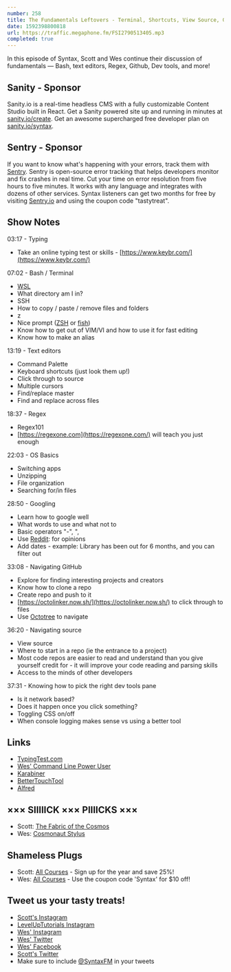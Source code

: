 ```yaml
---
number: 258
title: The Fundamentals Leftovers - Terminal, Shortcuts, View Source, Github + More!
date: 1592398800818
url: https://traffic.megaphone.fm/FSI2790513405.mp3
completed: true
---
```


In this episode of Syntax, Scott and Wes continue their discussion of fundamentals — Bash, text editors, Regex, Github, Dev tools, and more!

## Sanity - Sponsor
Sanity.io is a real-time headless CMS with a fully customizable Content Studio built in React. Get a Sanity powered site up and running in minutes at [sanity.io/create](https://www.sanity.io/create). Get an awesome supercharged free developer plan on [sanity.io/syntax](https://www.sanity.io/syntax).

## Sentry - Sponsor
If you want to know what's happening with your errors, track them with [Sentry](https://sentry.io/). Sentry is open-source error tracking that helps developers monitor and fix crashes in real time. Cut your time on error resolution from five hours to five minutes. It works with any language and integrates with dozens of other services. Syntax listeners can get two months for free by visiting [Sentry.io](https://sentry.io/) and using the coupon code "tastytreat".

## Show Notes

03:17 - Typing

* Take an online typing test or skills - [https://www.keybr.com/](https://www.keybr.com/)

07:02 - Bash / Terminal

* [WSL](https://docs.microsoft.com/en-us/windows/wsl/about)
* What directory am I in?
* SSH
* How to copy / paste / remove files and folders
* z
* Nice prompt ([ZSH](https://ohmyz.sh/) or [fish](https://fishshell.com/))
* Know how to get out of VIM/VI and how to use it for fast editing
* Know how to make an alias

13:19 - Text editors

* Command Palette
* Keyboard shortcuts (just look them up!)
* Click through to source
* Multiple cursors
* Find/replace master
* Find and replace across files

18:37 - Regex

* Regex101
* [https://regexone.com](https://regexone.com/) will teach you just enough

22:03 - OS Basics

* Switching apps
* Unzipping
* File organization
* Searching for/in files

28:50 - Googling

* Learn how to google well
* What words to use and what not to
* Basic operators "-", ",
* Use [Reddit](https://www.reddit.com/): for opinions
* Add dates - example: Library has been out for 6 months, and you can filter out

33:08 - Navigating GitHub

* Explore for finding interesting projects and creators
* Know how to clone a repo
* Create repo and push to it
* [https://octolinker.now.sh/](https://octolinker.now.sh/) to click through to files
* Use [Octotree](https://www.octotree.io/) to navigate

36:20 - Navigating source

* View source
* Where to start in a repo (ie the entrance to a project)
* Most code repos are easier to read and understand than you give yourself credit for - it will improve your code reading and parsing skills
* Access to the minds of other developers

37:31 - Knowing how to pick the right dev tools pane

* Is it network based?
* Does it happen once you click something?
* Toggling CSS on/off
* When console logging makes sense vs using a better tool

## Links
* [TypingTest.com](https://www.typingtest.com/)
* [Wes' Command Line Power User](https://commandlinepoweruser.com/)
* [Karabiner](https://karabiner-elements.pqrs.org/)
* [BetterTouchTool](https://folivora.ai/)
* [Alfred](https://www.alfredapp.com/)

## ××× SIIIIICK ××× PIIIICKS ×××
* Scott: [The Fabric of the Cosmos](https://www.pbs.org/wgbh/nova/series/the-fabric-of-the-cosmos/)
* Wes: [Cosmonaut Stylus](https://www.studioneat.com/products/cosmonaut) 

## Shameless Plugs
* Scott: [All Courses](https://www.leveluptutorials.com/pro) - Sign up for the year and save 25%!
* Wes: [All Courses](https://wesbos.com/courses/) - Use the coupon code 'Syntax' for $10 off!

## Tweet us your tasty treats!
* [Scott's Instagram](https://www.instagram.com/stolinski/)
* [LevelUpTutorials Instagram](https://www.instagram.com/LevelUpTutorials/)
* [Wes' Instagram](https://www.instagram.com/wesbos/)
* [Wes' Twitter](https://twitter.com/wesbos)
* [Wes' Facebook](https://www.facebook.com/wesbos.developer)
* [Scott's Twitter](https://twitter.com/stolinski)
* Make sure to include [@SyntaxFM](https://twitter.com/SyntaxFM) in your tweets